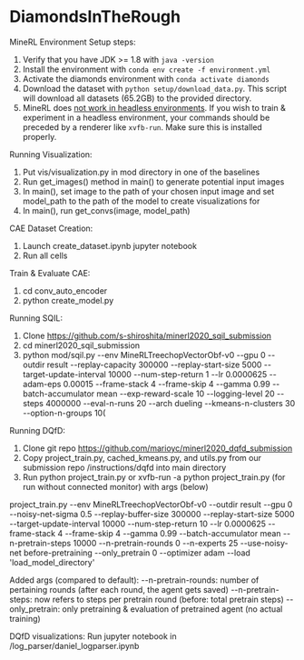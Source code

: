 # DiamondsInTheRough

MineRL Environment Setup steps:
1. Verify that you have JDK >= 1.8 with `java -version`
2. Install the environment with `conda env create -f environment.yml`
3. Activate the diamonds environment with `conda activate diamonds`
4. Download the dataset with `python setup/download_data.py`. This script will download all datasets (65.2GB) to the provided directory.
5. MineRL does [not work in headless environments](https://minerl.io/docs/tutorials/index.html). If you wish to train & experiment in a headless environment, your commands should be preceded by a renderer like `xvfb-run`. Make sure this is installed properly.


Running Visualization:
1. Put vis/visualization.py in mod directory in one of the baselines
2. Run get_images() method in main() to generate potential input images
3. In main(), set image to the path of your chosen input image and set model_path to the path of the model to create visualizations for
4. In main(), run get_convs(image, model_path)

CAE Dataset Creation:
1. Launch create_dataset.ipynb jupyter notebook
2. Run all cells

Train & Evaluate CAE:
1. cd conv_auto_encoder
2. python create_model.py

Running SQIL:
1. Clone https://github.com/s-shiroshita/minerl2020_sqil_submission
2. cd minerl2020_sqil_submission
3. python mod/sqil.py --env MineRLTreechopVectorObf-v0 --gpu 0 --outdir result --replay-capacity 300000 --replay-start-size 5000 --target-update-interval 10000 --num-step-return 1 --lr 0.0000625 --adam-eps 0.00015 --frame-stack 4 --frame-skip 4 --gamma 0.99 --batch-accumulator mean --exp-reward-scale 10 --logging-level 20 --steps 4000000 --eval-n-runs 20 --arch dueling --kmeans-n-clusters 30 --option-n-groups 10(

Running DQfD: 

1. Clone git repo https://github.com/marioyc/minerl2020_dqfd_submission
2. Copy project_train.py, cached_kmeans.py, and utils.py from our submission repo /instructions/dqfd into main directory
3. Run python project_train.py or xvfb-run -a python project_train.py (for run without connected monitor) with args (below) 

project_train.py --env MineRLTreechopVectorObf-v0 --outdir result --gpu 0 --noisy-net-sigma 0.5 --replay-buffer-size 300000 --replay-start-size 5000 --target-update-interval 10000 --num-step-return 10 --lr 0.0000625 --frame-stack 4 --frame-skip 4 --gamma 0.99 --batch-accumulator mean --n-pretrain-steps 10000 --n-pretrain-rounds 0 --n-experts 25 --use-noisy-net before-pretraining --only_pretrain 0 --optimizer adam --load 'load_model_directory'

Added args (compared to default): 
--n-pretrain-rounds: number of pertaining rounds (after each round, the agent gets saved)
--n-pretrain-steps: now refers to steps per pretrain round (before: total pretrain steps)
--only_pretrain: only pretraining & evaluation of pretrained agent (no actual training)

DQfD visualizations: Run jupyter notebook in /log_parser/daniel_logparser.ipynb

